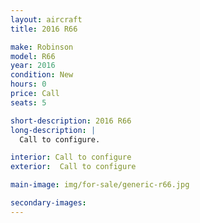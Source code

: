 ```yaml
---
layout: aircraft
title: 2016 R66

make: Robinson
model: R66
year: 2016
condition: New
hours: 0
price: Call
seats: 5

short-description: 2016 R66
long-description: |
  Call to configure.

interior: Call to configure
exterior:  Call to configure

main-image: img/for-sale/generic-r66.jpg

secondary-images:
---
```


